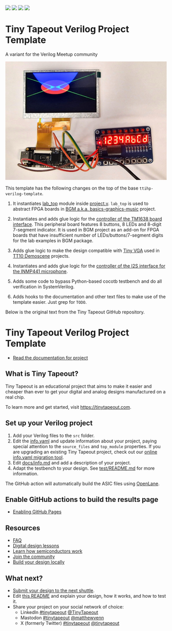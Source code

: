 ![](../../workflows/gds/badge.svg) ![](../../workflows/docs/badge.svg) ![](../../workflows/test/badge.svg) ![](../../workflows/fpga/badge.svg)

# Tiny Tapeout Verilog Project Template
A variant for the Verilog Meetup community

![The corresponding FPGA board setup](https://github.com/yuri-panchul/ttihp-verilog-template-for-verilog-meetup/blob/main/docs/tang_nano_9k_fpga_board_setup.jpg)

This template has the following changes on the top of the base `ttihp-verilog-template`.

1. It instantiates [lab_top](https://github.com/yuri-panchul/basics-graphics-music/blob/main/book/10_moving_graphics/lab_top.sv)
module inside [project.v](https://github.com/yuri-panchul/ttihp-verilog-template-for-verilog-meetup/blob/main/src/project.v).
`lab_top` is used to abstract FPGA boards in [BGM a.k.a. basics-graphics-music](https://github.com/yuri-panchul/basics-graphics-music/tree/main) project.

2. Instantiates and adds glue logic for the [controller of the TM1638 board interface](https://github.com/yuri-panchul/basics-graphics-music/blob/main/peripherals/tm1638_board.sv).
This peripheral board features 8 buttons, 8 LEDs and 8-digit 7-segment indicator.
It is used in BGM project as an add-on for FPGA boards that have insufficient number of LEDs/buttons/7-segment digits for the lab examples in BGM package.

3. Adds glue logic to make the design compatible with [Tiny VGA](https://github.com/mole99/tiny-vga)
used in [TT10 Demoscene](https://tinytapeout.com/competitions/demoscene-ttihp/) projects.

4. Instantiates and adds glue logic for the [controller of the I2S interface for the INMP441 microphone](https://github.com/yuri-panchul/basics-graphics-music/blob/main/peripherals/inmp441_mic_i2s_receiver.sv).

5. Adds some code to bypass Python-based cocotb testbench and do all verification in SystemVerilog.

6. Adds hooks to the documentation and other text files to make use of the template easier. Just grep for `TODO`.

Below is the original text from the Tiny Tapeout GitHub repository.

# Tiny Tapeout Verilog Project Template

- [Read the documentation for project](docs/info.md)

## What is Tiny Tapeout?

Tiny Tapeout is an educational project that aims to make it easier and cheaper than ever to get your digital and analog designs manufactured on a real chip.

To learn more and get started, visit https://tinytapeout.com.

## Set up your Verilog project

1. Add your Verilog files to the `src` folder.
2. Edit the [info.yaml](info.yaml) and update information about your project, paying special attention to the `source_files` and `top_module` properties. If you are upgrading an existing Tiny Tapeout project, check out our [online info.yaml migration tool](https://tinytapeout.github.io/tt-yaml-upgrade-tool/).
3. Edit [docs/info.md](docs/info.md) and add a description of your project.
4. Adapt the testbench to your design. See [test/README.md](test/README.md) for more information.

The GitHub action will automatically build the ASIC files using [OpenLane](https://www.zerotoasiccourse.com/terminology/openlane/).

## Enable GitHub actions to build the results page

- [Enabling GitHub Pages](https://tinytapeout.com/faq/#my-github-action-is-failing-on-the-pages-part)

## Resources

- [FAQ](https://tinytapeout.com/faq/)
- [Digital design lessons](https://tinytapeout.com/digital_design/)
- [Learn how semiconductors work](https://tinytapeout.com/siliwiz/)
- [Join the community](https://tinytapeout.com/discord)
- [Build your design locally](https://www.tinytapeout.com/guides/local-hardening/)

## What next?

- [Submit your design to the next shuttle](https://app.tinytapeout.com/).
- Edit [this README](README.md) and explain your design, how it works, and how to test it.
- Share your project on your social network of choice:
  - LinkedIn [#tinytapeout](https://www.linkedin.com/search/results/content/?keywords=%23tinytapeout) [@TinyTapeout](https://www.linkedin.com/company/100708654/)
  - Mastodon [#tinytapeout](https://chaos.social/tags/tinytapeout) [@matthewvenn](https://chaos.social/@matthewvenn)
  - X (formerly Twitter) [#tinytapeout](https://twitter.com/hashtag/tinytapeout) [@tinytapeout](https://twitter.com/tinytapeout)
